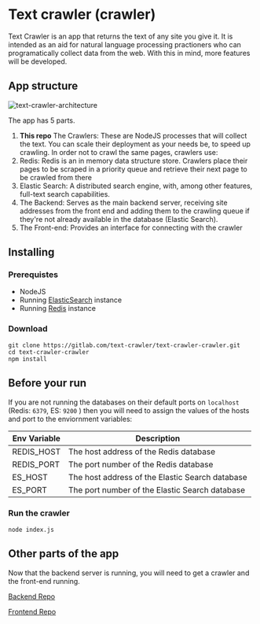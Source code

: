 # Text crawler (crawler)

Text Crawler is an app that returns the text of any site you give it. It is intended as an aid for natural language processing practioners who can programatically collect data from the web. With this in mind, more features will be developed.

## App structure
![text-crawler-architecture](https://gitlab.com/text-crawler/text-crawler-backend/uploads/6578d22b9b6163c8950c0974c7a982d3/Screenshot_from_2019-04-16_15-46-00.png)

The app has 5 parts. 

1. **This repo**  The Crawlers: These are NodeJS processes that will collect the text. You can scale their deployment as your needs be, to speed up crawling. In order not to crawl the same pages, crawlers use:
2. Redis: Redis is an in memory data structure store. Crawlers place their pages to be scraped in a priority queue and retrieve their next page to be crawled from there
3. Elastic Search: A distributed search engine, with, among other features, full-text search capabilities. 
4. The Backend: Serves as the main backend server, receiving site addresses from the front end and adding them to the crawling queue if they're not already available in the database (Elastic Search).
5. The Front-end: Provides an interface for connecting with the crawler

## Installing
### Prerequistes
* NodeJS
* Running [ElasticSearch](https://www.elastic.co/downloads/elasticsearch) instance
* Running [Redis](https://redis.io/download) instance 

### Download
```
git clone https://gitlab.com/text-crawler/text-crawler-crawler.git
cd text-crawler-crawler
npm install
```

## Before your run
If you are not running the databases on their default ports on `localhost` (Redis: `6379`, ES: `9200` ) then you will need to assign the values of the hosts and port to the enviornment variables:

| Env Variable | Description |
| ------------ | ----------- |
| REDIS_HOST | The host address of the Redis database |
| REDIS_PORT | The port number of the Redis database |
| ES_HOST | The host address of the Elastic Search database |
| ES_PORT | The port number of the Elastic Search database |

### Run the crawler
```
node index.js
```

## Other parts of the app
Now that the backend server is running, you will need to get a crawler and the front-end running.

[Backend Repo](https://gitlab.com/-/ide/project/text-crawler/text-crawler-backend)

[Frontend Repo](https://gitlab.com/text-crawler/text-crawler-frontend)